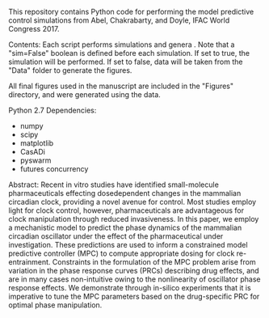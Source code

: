 This repository contains Python code for performing the model predictive control simulations from Abel, Chakrabarty, and Doyle, IFAC World Congress 2017.

Contents:
Each script performs simulations and genera . Note that a "sim=False" boolean is defined before each simulation. If set to true, the simulation will be performed. If set to false, data will be taken from the "Data" folder to generate the figures.

All final figures used in the manuscript are included in the "Figures" directory, and were generated using the data.

Python 2.7
Dependencies:
- numpy
- scipy
- matplotlib
- CasADi
- pyswarm
- futures concurrency


Abstract:
Recent in vitro studies have identified small-molecule pharmaceuticals effecting dosedependent changes in the mammalian circadian clock, providing a novel avenue for control. Most studies employ light for clock control, however, pharmaceuticals are advantageous for clock manipulation through reduced invasiveness. In this paper, we employ a mechanistic model to predict the phase dynamics of the mammalian circadian oscillator under the effect of the pharmaceutical under investigation. These predictions are used to inform a constrained model predictive controller (MPC) to compute appropriate dosing for clock re-entrainment. Constraints in the formulation of the MPC problem arise from variation in the phase response curves (PRCs) describing drug effects, and are in many cases non-intuitive owing to the nonlinearity of oscillator phase response effects. We demonstrate through in-silico experiments that it is imperative to tune the MPC parameters based on the drug-specific PRC for optimal phase manipulation.


